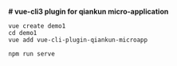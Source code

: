**# vue-cli3 plugin for qiankun micro-application**

```
vue create demo1
cd demo1
vue add vue-cli-plugin-qiankun-microapp
```

```
npm run serve
```

